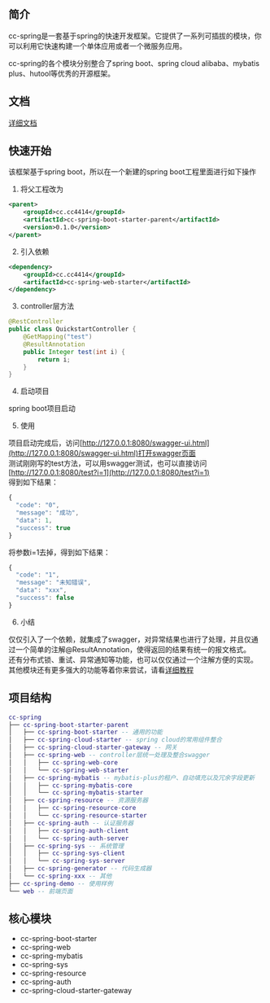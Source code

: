 ## 简介
cc-spring是一套基于spring的快速开发框架。它提供了一系列可插拔的模块，你可以利用它快速构建一个单体应用或者一个微服务应用。

cc-spring的各个模块分别整合了spring boot、spring cloud alibaba、mybatis plus、hutool等优秀的开源框架。
## 文档
[详细文档](https://cc4414.gitee.io/cc-spring-doc)
## 快速开始
该框架基于spring boot，所以在一个新建的spring boot工程里面进行如下操作

1. 将父工程改为

``` xml
<parent>
    <groupId>cc.cc4414</groupId>
    <artifactId>cc-spring-boot-starter-parent</artifactId>
    <version>0.1.0</version>
</parent>
```

2. 引入依赖

``` xml
<dependency>
    <groupId>cc.cc4414</groupId>
    <artifactId>cc-spring-web-starter</artifactId>
</dependency>
```
3. controller层方法

``` java
@RestController
public class QuickstartController {
    @GetMapping("test")
    @ResultAnnotation
    public Integer test(int i) {
        return i;
    }
}
```

4. 启动项目

spring boot项目启动

5. 使用

项目启动完成后，访问[http://127.0.0.1:8080/swagger-ui.html](http://127.0.0.1:8080/swagger-ui.html)打开swagger页面<br>
测试刚刚写的test方法，可以用swagger测试，也可以直接访问[http://127.0.0.1:8080/test?i=1](http://127.0.0.1:8080/test?i=1)<br>
得到如下结果：
``` js
{
  "code": "0",
  "message": "成功",
  "data": 1,
  "success": true
}
```
将参数i=1去掉，得到如下结果：
``` js
{
  "code": "1",
  "message": "未知错误",
  "data": "xxx",
  "success": false
}
```

6. 小结

仅仅引入了一个依赖，就集成了swagger，对异常结果也进行了处理，并且仅通过一个简单的注解@ResultAnnotation，使得返回的结果有统一的报文格式。<br>
还有分布式锁、重试、异常通知等功能，也可以仅仅通过一个注解方便的实现。<br>
其他模块还有更多强大的功能等着你来尝试，请看[详细教程](https://cc4414.gitee.io/cc-spring-doc)

## 项目结构
``` lua
cc-spring
├── cc-spring-boot-starter-parent
│   ├── cc-spring-boot-starter -- 通用的功能
│   ├── cc-spring-cloud-starter -- spring cloud的常用组件整合
│   ├── cc-spring-cloud-starter-gateway -- 网关
│   ├── cc-spring-web -- controller层统一处理及整合swagger
│   │   ├── cc-spring-web-core
│   │   └── cc-spring-web-starter
│   ├── cc-spring-mybatis -- mybatis-plus的租户、自动填充以及冗余字段更新
│   │   ├── cc-spring-mybatis-core
│   │   └── cc-spring-mybatis-starter
│   ├── cc-spring-resource -- 资源服务器
│   │   ├── cc-spring-resource-core
│   │   └── cc-spring-resource-starter
│   ├── cc-spring-auth -- 认证服务器
│   │   ├── cc-spring-auth-client
│   │   └── cc-spring-auth-server
│   ├── cc-spring-sys -- 系统管理
│   │   ├── cc-spring-sys-client
│   │   └── cc-spring-sys-server
│   ├── cc-spring-generator -- 代码生成器
│   └── cc-spring-xxx -- 其他
├── cc-spring-demo -- 使用样例
└── web -- 前端页面
```
## 核心模块
- cc-spring-boot-starter
- cc-spring-web
- cc-spring-mybatis
- cc-spring-sys
- cc-spring-resource
- cc-spring-auth
- cc-spring-cloud-starter-gateway